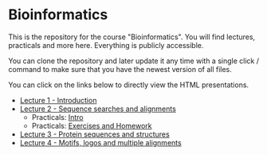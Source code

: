 # Bioinformatics

This is the repository for the course "Bioinformatics". You will find
lectures, practicals and more here. Everything is publicly accessible.

You can clone the repository and later update it any time with a single click / command to
make sure that you have the newest version of all files. 

You can click on the links below to directly view the HTML presentations.

 * [Lecture 1 - Introduction](https://january3.github.io/Bioinformatics/Lectures/lecture_01_31032021/weiner_BE_22_lecture_31032021.html)
 * [Lecture 2 - Sequence searches and alignments](https://january3.github.io/Bioinformatics/Lectures/lecture_02_070421/weiner_BE_22_lecture_07042021.html)
    * Practicals: [Intro](https://january3.github.io/Bioinformatics/Practicals/practicals_01_080421/weiner_BE_22_practicals_08042021.html)
    * Practicals: [Exercises and Homework](https://january3.github.io/Bioinformatics/Practicals/practicals_01_080421/weiner_BE_22_practicals_08042021_exercises.html)
 * [Lecture 3 - Protein sequences and structures](https://january3.github.io/Bioinformatics/Lectures/lecture_03_140421/weiner_BE_22_lecture_14042021.html)
 * [Lecture 4 - Motifs, logos and multiple alignments](https://january3.github.io/Bioinformatics/Lectures/lecture_04_210421/weiner_BE_22_lecture_21042021.html)

